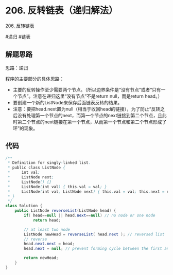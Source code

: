 # 206. 反转链表（递归解法）

[206. 反转链表](https://leetcode-cn.com/problems/reverse-linked-list/)

#递归 #链表

## 解题思路
思路：递归

程序的主要部分的具体思路：

- 主要的反转操作至少需要两个节点。（所以边界条件是“没有节点”或者“只有一个节点”。注意在递归这里“没有节点”不是return null，而是return head。）
- 要创建一个新的ListNode来保存后面链表反转的结果。
- 注意：要把head.next置为null（相当于收回head的链接），为了防止“反转之后没有处理第一个节点的next，而第一个节点的next链接到第二个节点，且此时第二个节点的next链接在第一个节点，从而第一个节点和第二个节点形成了环”的现象。

## 代码

```java
/**
 * Definition for singly-linked list.
 * public class ListNode {
 *     int val;
 *     ListNode next;
 *     ListNode() {}
 *     ListNode(int val) { this.val = val; }
 *     ListNode(int val, ListNode next) { this.val = val; this.next = next; }
 * }
 */
class Solution {
    public ListNode reverseList(ListNode head) {
        if( head==null || head.next==null) // no node or one node
            return head;

        // at least two node
        ListNode newHead = reverseList( head.next ); // reversed list
        // reverse 
        head.next.next = head; 
        head.next = null; // prevent forming cycle between the first and second node

        return newHead;
    }
}
```